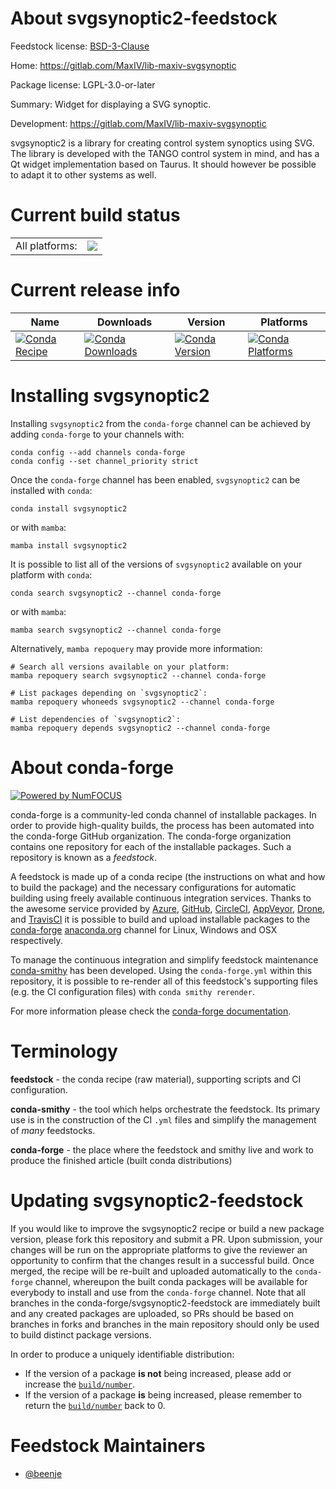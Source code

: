 About svgsynoptic2-feedstock
============================

Feedstock license: [BSD-3-Clause](https://github.com/conda-forge/svgsynoptic2-feedstock/blob/main/LICENSE.txt)

Home: https://gitlab.com/MaxIV/lib-maxiv-svgsynoptic

Package license: LGPL-3.0-or-later

Summary: Widget for displaying a SVG synoptic.

Development: https://gitlab.com/MaxIV/lib-maxiv-svgsynoptic

svgsynoptic2 is a library for creating control system synoptics using SVG.
The library is developed with the TANGO control system in mind,
and has a Qt widget implementation based on Taurus.
It should however be possible to adapt it to other systems as well.


Current build status
====================


<table><tr><td>All platforms:</td>
    <td>
      <a href="https://dev.azure.com/conda-forge/feedstock-builds/_build/latest?definitionId=13836&branchName=main">
        <img src="https://dev.azure.com/conda-forge/feedstock-builds/_apis/build/status/svgsynoptic2-feedstock?branchName=main">
      </a>
    </td>
  </tr>
</table>

Current release info
====================

| Name | Downloads | Version | Platforms |
| --- | --- | --- | --- |
| [![Conda Recipe](https://img.shields.io/badge/recipe-svgsynoptic2-green.svg)](https://anaconda.org/conda-forge/svgsynoptic2) | [![Conda Downloads](https://img.shields.io/conda/dn/conda-forge/svgsynoptic2.svg)](https://anaconda.org/conda-forge/svgsynoptic2) | [![Conda Version](https://img.shields.io/conda/vn/conda-forge/svgsynoptic2.svg)](https://anaconda.org/conda-forge/svgsynoptic2) | [![Conda Platforms](https://img.shields.io/conda/pn/conda-forge/svgsynoptic2.svg)](https://anaconda.org/conda-forge/svgsynoptic2) |

Installing svgsynoptic2
=======================

Installing `svgsynoptic2` from the `conda-forge` channel can be achieved by adding `conda-forge` to your channels with:

```
conda config --add channels conda-forge
conda config --set channel_priority strict
```

Once the `conda-forge` channel has been enabled, `svgsynoptic2` can be installed with `conda`:

```
conda install svgsynoptic2
```

or with `mamba`:

```
mamba install svgsynoptic2
```

It is possible to list all of the versions of `svgsynoptic2` available on your platform with `conda`:

```
conda search svgsynoptic2 --channel conda-forge
```

or with `mamba`:

```
mamba search svgsynoptic2 --channel conda-forge
```

Alternatively, `mamba repoquery` may provide more information:

```
# Search all versions available on your platform:
mamba repoquery search svgsynoptic2 --channel conda-forge

# List packages depending on `svgsynoptic2`:
mamba repoquery whoneeds svgsynoptic2 --channel conda-forge

# List dependencies of `svgsynoptic2`:
mamba repoquery depends svgsynoptic2 --channel conda-forge
```


About conda-forge
=================

[![Powered by
NumFOCUS](https://img.shields.io/badge/powered%20by-NumFOCUS-orange.svg?style=flat&colorA=E1523D&colorB=007D8A)](https://numfocus.org)

conda-forge is a community-led conda channel of installable packages.
In order to provide high-quality builds, the process has been automated into the
conda-forge GitHub organization. The conda-forge organization contains one repository
for each of the installable packages. Such a repository is known as a *feedstock*.

A feedstock is made up of a conda recipe (the instructions on what and how to build
the package) and the necessary configurations for automatic building using freely
available continuous integration services. Thanks to the awesome service provided by
[Azure](https://azure.microsoft.com/en-us/services/devops/), [GitHub](https://github.com/),
[CircleCI](https://circleci.com/), [AppVeyor](https://www.appveyor.com/),
[Drone](https://cloud.drone.io/welcome), and [TravisCI](https://travis-ci.com/)
it is possible to build and upload installable packages to the
[conda-forge](https://anaconda.org/conda-forge) [anaconda.org](https://anaconda.org/)
channel for Linux, Windows and OSX respectively.

To manage the continuous integration and simplify feedstock maintenance
[conda-smithy](https://github.com/conda-forge/conda-smithy) has been developed.
Using the ``conda-forge.yml`` within this repository, it is possible to re-render all of
this feedstock's supporting files (e.g. the CI configuration files) with ``conda smithy rerender``.

For more information please check the [conda-forge documentation](https://conda-forge.org/docs/).

Terminology
===========

**feedstock** - the conda recipe (raw material), supporting scripts and CI configuration.

**conda-smithy** - the tool which helps orchestrate the feedstock.
                   Its primary use is in the construction of the CI ``.yml`` files
                   and simplify the management of *many* feedstocks.

**conda-forge** - the place where the feedstock and smithy live and work to
                  produce the finished article (built conda distributions)


Updating svgsynoptic2-feedstock
===============================

If you would like to improve the svgsynoptic2 recipe or build a new
package version, please fork this repository and submit a PR. Upon submission,
your changes will be run on the appropriate platforms to give the reviewer an
opportunity to confirm that the changes result in a successful build. Once
merged, the recipe will be re-built and uploaded automatically to the
`conda-forge` channel, whereupon the built conda packages will be available for
everybody to install and use from the `conda-forge` channel.
Note that all branches in the conda-forge/svgsynoptic2-feedstock are
immediately built and any created packages are uploaded, so PRs should be based
on branches in forks and branches in the main repository should only be used to
build distinct package versions.

In order to produce a uniquely identifiable distribution:
 * If the version of a package **is not** being increased, please add or increase
   the [``build/number``](https://docs.conda.io/projects/conda-build/en/latest/resources/define-metadata.html#build-number-and-string).
 * If the version of a package **is** being increased, please remember to return
   the [``build/number``](https://docs.conda.io/projects/conda-build/en/latest/resources/define-metadata.html#build-number-and-string)
   back to 0.

Feedstock Maintainers
=====================

* [@beenje](https://github.com/beenje/)


